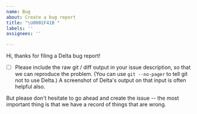 ```yaml
---
name: Bug
about: Create a bug report
title: "\U0001F41B "
labels: ''
assignees: ''

---
```


Hi, thanks for filing a Delta bug report!

- [ ] Please include the raw git / diff output in your issue description, so that we can reproduce the problem. (You can use `git --no-pager` to tell git not to use Delta.) A screenshot of Delta's output on that input is often helpful also.

But please don't hesitate to go ahead and create the issue -- the most important thing is that we have a record of things that are wrong.
